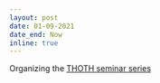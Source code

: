```yaml
---
layout: post
date: 01-09-2021 
date_end: Now
inline: true
---
```


Organizing the [THOTH seminar series](https://team.inria.fr/thoth/)


